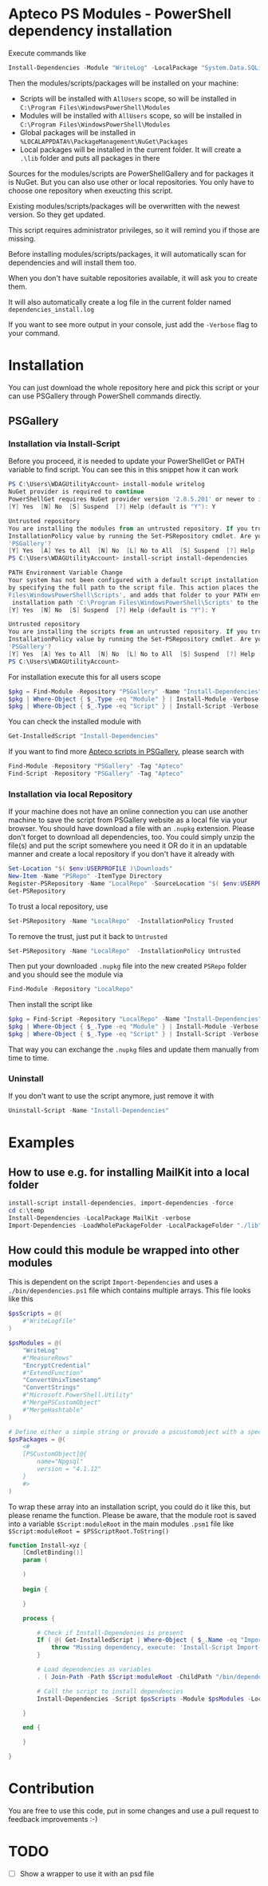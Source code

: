 # Apteco PS Modules - PowerShell dependency installation

Execute commands like

```PowerShell
Install-Dependencies -Module "WriteLog" -LocalPackage "System.Data.SQLite", "Npgsql" -Verbose
```

Then the modules/scripts/packages will be installed on your machine:
- Scripts will be installed with `AllUsers` scope, so will be installed in `C:\Program Files\WindowsPowerShell\Modules`
- Modules will be installed with `AllUsers` scope, so will be installed in `C:\Program Files\WindowsPowerShell\Modules`
- Global packages will be installed in `%LOCALAPPDATA%\PackageManagement\NuGet\Packages`
- Local packages will be installed in the current folder. It will create a `.\lib` folder and puts all packages in there

Sources for the modules/scripts are PowerShellGallery and for packages it is NuGet. But you can also use other or local repositories. You only have to choose one repository when exeucting this script.

Existing modules/scripts/packages will be overwritten with the newest version. So they get updated.

This script requires administrator privileges, so it will remind you if those are missing.

Before installing modules/scripts/packages, it will automatically scan for dependencies and will install them too.

When you don't have suitable repositories available, it will ask you to create them.

It will also automatically create a log file in the current folder named `dependencies_install.log`

If you want to see more output in your console, just add the `-Verbose` flag to your command.


# Installation

You can just download the whole repository here and pick this script or your can use PSGallery through PowerShell commands directly.

## PSGallery

### Installation via Install-Script

Before you proceed, it is needed to update your PowerShellGet or PATH variable to find script. You can see this in this snippet how it can work
```PowerShell
PS C:\Users\WDAGUtilityAccount> install-module writelog
NuGet provider is required to continue                                                                                  
PowerShellGet requires NuGet provider version '2.8.5.201' or newer to interact with NuGet-based repositories. The NuGet  provider must be available in 'C:\Program Files\PackageManagement\ProviderAssemblies' or 'C:\Users\WDAGUtilityAccount\AppData\Local\PackageManagement\ProviderAssemblies'. You can also install the NuGet provider by running 'Install-PackageProvider -Name NuGet -MinimumVersion 2.8.5.201 -Force'. Do you want PowerShellGet   to install and import the NuGet provider now?
[Y] Yes  [N] No  [S] Suspend  [?] Help (default is "Y"): Y

Untrusted repository
You are installing the modules from an untrusted repository. If you trust this repository, change its
InstallationPolicy value by running the Set-PSRepository cmdlet. Are you sure you want to install the modules from
'PSGallery'?
[Y] Yes  [A] Yes to All  [N] No  [L] No to All  [S] Suspend  [?] Help (default is "N"): Y
PS C:\Users\WDAGUtilityAccount> install-script install-dependencies

PATH Environment Variable Change
Your system has not been configured with a default script installation path yet, which means you can only run a script
by specifying the full path to the script file. This action places the script into the folder 'C:\Program
Files\WindowsPowerShell\Scripts', and adds that folder to your PATH environment variable. Do you want to add the script
 installation path 'C:\Program Files\WindowsPowerShell\Scripts' to the PATH environment variable?
[Y] Yes  [N] No  [S] Suspend  [?] Help (default is "Y"): Y

Untrusted repository
You are installing the scripts from an untrusted repository. If you trust this repository, change its
InstallationPolicy value by running the Set-PSRepository cmdlet. Are you sure you want to install the scripts from
'PSGallery'?
[Y] Yes  [A] Yes to All  [N] No  [L] No to All  [S] Suspend  [?] Help (default is "N"): Y
PS C:\Users\WDAGUtilityAccount>
```

For installation execute this for all users scope

```PowerShell
$pkg = Find-Module -Repository "PSGallery" -Name "Install-Dependencies" -IncludeDependencies
$pkg | Where-Object { $_.Type -eq "Module" } | Install-Module -Verbose -Scope AllUsers
$pkg | Where-Object { $_.Type -eq "Script" } | Install-Script -Verbose -Scope AllUsers
```

You can check the installed module with

```PowerShell
Get-InstalledScript "Install-Dependencies"
```

If you want to find more [Apteco scripts in PSGallery](https://www.powershellgallery.com/packages?q=Tags%3A%22Apteco%22), please search with

```PowerShell
Find-Module -Repository "PSGallery" -Tag "Apteco"
Find-Script -Repository "PSGallery" -Tag "Apteco"
```

### Installation via local Repository

If your machine does not have an online connection you can use another machine to save the script from PSGallery website as a local file via your browser. You should have download a file with an `.nupkg` extension. Please don't forget to download all dependencies, too. You could simply unzip the file(s) and put the script somewhere you need it OR do it in an updatable manner and create a local repository if you don't have it already with

```PowerShell
Set-Location "$( $env:USERPROFILE )\Downloads"
New-Item -Name "PSRepo" -ItemType Directory
Register-PSRepository -Name "LocalRepo" -SourceLocation "$( $env:USERPROFILE )\Downloads\PSRepo"
Get-PSRepository
```

To trust a local repository, use

```PowerShell
Set-PSRepository -Name "LocalRepo"  -InstallationPolicy Trusted
```

To remove the trust, just put it back to `Untrusted`

```PowerShell
Set-PSRepository -Name "LocalRepo"  -InstallationPolicy Untrusted
```

Then put your downloaded `.nupkg` file into the new created `PSRepo` folder and you should see the module via 

```PowerShell
Find-Module -Repository "LocalRepo"
```

Then install the script like 

```PowerShell
$pkg = Find-Script -Repository "LocalRepo" -Name "Install-Dependencies" -IncludeDependencies
$pkg | Where-Object { $_.Type -eq "Module" } | Install-Module -Verbose -Scope AllUsers
$pkg | Where-Object { $_.Type -eq "Script" } | Install-Script -Verbose -Scope AllUsers
```

That way you can exchange the `.nupkg` files and update them manually from time to time.

### Uninstall

If you don't want to use the script anymore, just remove it with 

```PowerShell
Uninstall-Script -Name "Install-Dependencies"
```
# Examples

## How to use e.g. for installing MailKit into a local folder

```PowerShell
install-script install-dependencies, import-dependencies -force
cd c:\temp
Install-Dependencies -LocalPackage MailKit -verbose
Import-Dependencies -LoadWholePackageFolder -LocalPackageFolder "./lib" -verbose
```

## How could this module be wrapped into other modules

This is dependent on the script `Import-Dependencies` and uses a `./bin/dependencies.ps1` file which contains multiple arrays. This file looks like this

```PowerShell
$psScripts = @(
    #"WriteLogfile"
)

$psModules = @(
    "WriteLog"
    #"MeasureRows"
    "EncryptCredential"
    #"ExtendFunction"
    "ConvertUnixTimestamp"
    "ConvertStrings"
    #"Microsoft.PowerShell.Utility"
    #"MergePSCustomObject"
    #"MergeHashtable"
)

# Define either a simple string or provide a pscustomobject with a specific version number
$psPackages = @(
    <#
    [PSCustomObject]@{
        name="Npgsql"
        version = "4.1.12"
    }
    #>
)
```

To wrap these array into an installation script, you could do it like this, but please rename the function. Please be aware, that the module root is saved into a variable `$Script:moduleRoot` in the main modules `.psm1` file like `$Script:moduleRoot = $PSScriptRoot.ToString()`

```PowerShell
function Install-xyz {
    [CmdletBinding()]
    param (

    )
    
    begin {

    }

    process {

        # Check if Install-Dependenies is present
        If ( @( Get-InstalledScript | Where-Object { $_.Name -eq "Import-Dependencies" } ).Count -lt 1 ) {
            throw "Missing dependency, execute: 'Install-Script Import-Dependencies'"
        }

        # Load dependencies as variables
        . ( Join-Path -Path $Script:moduleRoot -ChildPath "/bin/dependencies.ps1" )

        # Call the script to install dependencies
        Install-Dependencies -Script $psScripts -Module $psModules -LocalPackage $psPackages

    }

    end {

    }

}
```

# Contribution

You are free to use this code, put in some changes and use a pull request to feedback improvements :-)

# TODO 


- [ ] Show a wrapper to use it with an psd file
